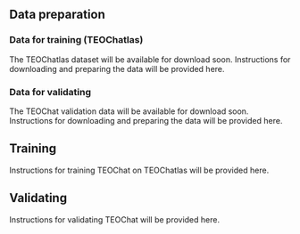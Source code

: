 ## Data preparation

### Data for training (TEOChatlas)
The TEOChatlas dataset will be available for download soon. Instructions for downloading and preparing the data will be provided here.

### Data for validating
The TEOChat validation data will be available for download soon. Instructions for downloading and preparing the data will be provided here.

## Training
Instructions for training TEOChat on TEOChatlas will be provided here.

## Validating
Instructions for validating TEOChat will be provided here.
